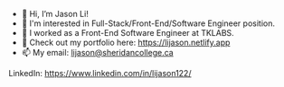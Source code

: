 - 👋 Hi, I’m Jason Li!
- 👀 I'm interested in Full-Stack/Front-End/Software Engineer position.
- 🌱 I worked as a Front-End Software Engineer at TKLABS.
- 💞️ Check out my portfolio here: https://lijason.netlify.app
- 📫 My email: lijason@sheridancollege.ca

LinkedIn: https://www.linkedin.com/in/lijason122/

<!---
lijason122/lijason122 is a ✨ special ✨ repository because its `README.md` (this file) appears on your GitHub profile.
You can click the Preview link to take a look at your changes.
--->
